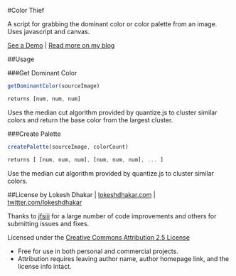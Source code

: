 #Color Thief

A script for grabbing the dominant color or color palette from an image. Uses javascript and canvas.

[See a Demo](http://lokeshdhakar.com/projects/color-thief) | [Read more on my blog](http://lokeshdhakar.com/color-thief)

##Usage

###Get Dominant Color
```js
getDominantColor(sourceImage)
```
  
```js
returns [num, num, num]
```

Uses the median cut algorithm provided by quantize.js to cluster similar
colors and return the base color from the largest cluster.

###Create Palette
```js
createPalette(sourceImage, colorCount)
```

```js
returns [ [num, num, num], [num, num, num], ... ]
```

Use the median cut algorithm provided by quantize.js to cluster similar
colors.

##License
by Lokesh Dhakar | [lokeshdhakar.com](http://www.lokeshdhakar.com)  | [twitter.com/lokeshdhakar](http://twitter.com/lokeshdhakar)  

Thanks to [jfsiii](https://github.com/jfsiii) for a large number of code improvements and others for submitting issues and fixes.

Licensed under the [Creative Commons Attribution 2.5 License](http://creativecommons.org/licenses/by/2.5/)

* Free for use in both personal and commercial projects.
* Attribution requires leaving author name, author homepage link, and the license info intact.